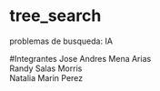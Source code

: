 # tree_search
problemas de busqueda: IA

#Integrantes
Jose Andres Mena Arias </br>
Randy Salas Morris</br>
Natalia Marin Perez</br>

